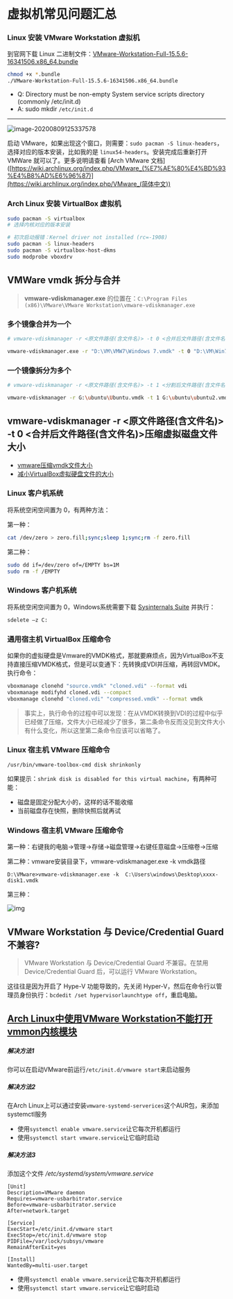 # 虚拟机常见问题汇总

### Linux 安装 VMware Workstation 虚拟机

到官网下载 Linux 二进制文件：[VMware-Workstation-Full-15.5.6-16341506.x86_64.bundle](https://download3.vmware.com/software/wkst/file/VMware-Workstation-Full-15.5.6-16341506.x86_64.bundle)

```sh
chmod +x *.bundle
./VMware-Workstation-Full-15.5.6-16341506.x86_64.bundle
```

- Q: Directory must be non-empty System service scripts directory (commonly /etc/init.d)
- A: sudo mkdir `/etc/init.d`

---

![image-20200809125337578](./virtual-machine.assets/image-20200809125337578.png)

启动 VMware，如果出现这个窗口，则需要：`sudo pacman -S linux-headers`，选择对应的版本安装，比如我的是 `linux54-headers`。安装完成后重新打开 VMWare 就可以了。更多说明请查看 [Arch VMware 文档]([https://wiki.archlinux.org/index.php/VMware_(%E7%AE%80%E4%BD%93%E4%B8%AD%E6%96%87)](https://wiki.archlinux.org/index.php/VMware_(简体中文))

### Arch Linux 安装 VirtualBox 虚拟机

```sh
sudo pacman -S virtualbox
# 选择内核对应的版本安装

# 初次启动报错：Kernel driver not installed (rc=-1908)
sudo pacman -S linux-headers
sudo pacman -S virtualbox-host-dkms
sudo modprobe vboxdrv
```



## VMWare vmdk 拆分与合并

> **vmware-vdiskmanager.exe** 的位置在：`C:\Program Files (x86)\VMware\VMware Workstation\vmware-vdiskmanager.exe`

### 多个镜像合并为一个

```sh
# vmware-vdiskmanager -r <原文件路径(含文件名)> -t 0 <合并后文件路径(含文件名)>

vmware-vdiskmanager.exe -r "D:\VM\VMW7\Windows 7.vmdk" -t 0 "D:\VM\Win7-single.vmdk"
```

### 一个镜像拆分为多个

```sh
# vmware-vdiskmanager -r <原文件路径(含文件名)> -t 1 <分割后文件路径(含文件名)>

vmware-vdiskmanager -r G:\ubuntu\Ubuntu.vmdk -t 1 G:\ubuntu\ubuntu2.vmdk
```



## vmware-vdiskmanager -r <原文件路径(含文件名)> -t 0 <合并后文件路径(含文件名)>压缩虚拟磁盘文件大小

- [vmware压缩vmdk文件大小](https://www.cnblogs.com/kagari/p/12010147.html)
- [减小VirtualBox虚拟硬盘文件的大小](https://blog.csdn.net/ganshuyu/article/details/46360271)

### Linux 客户机系统

将系统空闲空间置为 0，有两种方法：

第一种：

```sh
cat /dev/zero > zero.fill;sync;sleep 1;sync;rm -f zero.fill
```

第二种：

```sh
sudo dd if=/dev/zero of=/EMPTY bs=1M
sudo rm -f /EMPTY
```

### Windows 客户机系统

将系统空闲空间置为 0，Windows系统需要下载 [Sysinternals Suite](https://docs.microsoft.com/en-us/sysinternals/downloads/sysinternals-suite) 并执行：

```sh
sdelete –z C:
```

### 通用宿主机 VirtualBox 压缩命令

如果你的虚拟硬盘是Vmware的VMDK格式，那就要麻烦点，因为VirtualBox不支持直接压缩VMDK格式，但是可以变通下：先转换成VDI并压缩，再转回VMDK。执行命令：

```sh
vboxmanage clonehd "source.vmdk" "cloned.vdi" --format vdi
vboxmanage modifyhd cloned.vdi --compact
vboxmanage clonehd "cloned.vdi" "compressed.vmdk" --format vmdk
```

> 事实上，执行命令的过程中可以发现：在从VMDK转换到VDI的过程中似乎已经做了压缩，文件大小已经减少了很多，第二条命令反而没见到文件大小有什么变化，所以这里第二条命令应该可以省略了。

### Linux 宿主机 VMware 压缩命令

```
/usr/bin/vmware-toolbox-cmd disk shrinkonly
```

如果提示：`shrink disk is disabled for this virtual machine`，有两种可能：

- 磁盘是固定分配大小的，这样的话不能收缩
- 当前磁盘存在快照，删除快照后就再试

### Windows 宿主机 VMware 压缩命令

第一种：右键我的电脑->管理->存储->磁盘管理->右键任意磁盘->压缩卷->压缩

第二种：vmware安装目录下，vmware-vdiskmanager.exe -k vmdk路径

```
D:\VMware>vmware-vdiskmanager.exe -k  C:\Users\windows\Desktop\xxxx-disk1.vmdk
```

第三种：

![img](./virtual-machine.assets/1309874-20191224175352134-1105705161.png)


## VMware Workstation 与 Device/Credential Guard 不兼容?

> VMware Workstation 与 Device/Credential Guard 不兼容。在禁用 Device/Credential Guard 后，可以运行 VMware Workstation。

这往往是因为开启了 Hype-V 功能导致的，先关闭 Hyper-V，然后在命令行以管理员身份执行：`bcdedit /set hypervisorlaunchtype off`，重启电脑。

## [Arch Linux中使用VMware Workstation不能打开vmmon内核模块](https://www.cnblogs.com/zhuxiaoxi/p/8423544.html)

##### 解决方法1

你可以在启动VMware前运行`/etc/init.d/vmware start`来启动服务

##### 解决方法2

在Arch Linux上可以通过安装`vmware-systemd-serverices`这个AUR包，来添加systemctl服务

- 使用`systemctl enable vmware.service`让它每次开机都运行
- 使用`systemctl start vmware.service`让它临时启动

##### 解决方法3

添加这个文件
*/etc/systemd/system/vmware.service*

```
[Unit]
Description=VMware daemon
Requires=vmware-usbarbitrator.service
Before=vmware-usbarbitrator.service
After=network.target

[Service]
ExecStart=/etc/init.d/vmware start
ExecStop=/etc/init.d/vmware stop
PIDFile=/var/lock/subsys/vmware
RemainAfterExit=yes

[Install]
WantedBy=multi-user.target
```

- 使用`systemctl enable vmware.service`让它每次开机都运行
- 使用`systemctl start vmware.service`让它临时启动